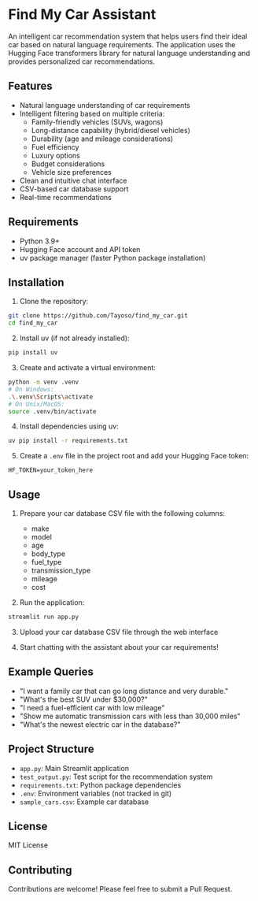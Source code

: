 # Find My Car Assistant

An intelligent car recommendation system that helps users find their ideal car based on natural language requirements. The application uses the Hugging Face transformers library for natural language understanding and provides personalized car recommendations.

## Features

- Natural language understanding of car requirements
- Intelligent filtering based on multiple criteria:
  - Family-friendly vehicles (SUVs, wagons)
  - Long-distance capability (hybrid/diesel vehicles)
  - Durability (age and mileage considerations)
  - Fuel efficiency
  - Luxury options
  - Budget considerations
  - Vehicle size preferences
- Clean and intuitive chat interface
- CSV-based car database support
- Real-time recommendations

## Requirements

- Python 3.9+
- Hugging Face account and API token
- uv package manager (faster Python package installation)

## Installation

1. Clone the repository:
```bash
git clone https://github.com/Tayoso/find_my_car.git
cd find_my_car
```

2. Install uv (if not already installed):
```bash
pip install uv
```

3. Create and activate a virtual environment:
```bash
python -m venv .venv
# On Windows:
.\.venv\Scripts\activate
# On Unix/MacOS:
source .venv/bin/activate
```

4. Install dependencies using uv:
```bash
uv pip install -r requirements.txt
```

5. Create a `.env` file in the project root and add your Hugging Face token:
```
HF_TOKEN=your_token_here
```

## Usage

1. Prepare your car database CSV file with the following columns:
   - make
   - model
   - age
   - body_type
   - fuel_type
   - transmission_type
   - mileage
   - cost

2. Run the application:
```bash
streamlit run app.py
```

3. Upload your car database CSV file through the web interface

4. Start chatting with the assistant about your car requirements!

## Example Queries

- "I want a family car that can go long distance and very durable."
- "What's the best SUV under $30,000?"
- "I need a fuel-efficient car with low mileage"
- "Show me automatic transmission cars with less than 30,000 miles"
- "What's the newest electric car in the database?"

## Project Structure

- `app.py`: Main Streamlit application
- `test_output.py`: Test script for the recommendation system
- `requirements.txt`: Python package dependencies
- `.env`: Environment variables (not tracked in git)
- `sample_cars.csv`: Example car database

## License

MIT License

## Contributing

Contributions are welcome! Please feel free to submit a Pull Request. 